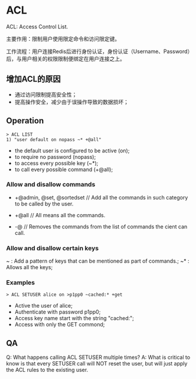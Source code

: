 # ACL

ACL: Access Control List.

主要作用：限制用户使用限定命令和访问限定键。

工作流程：用户连接Redis后进行身份认证，身份认证（Username、Password）后，与用户相关的权限限制便绑定在用户连接之上。

## 增加ACL的原因

- 通过访问限制提高安全性；
- 提高操作安全，减少由于误操作导致的数据损坏；

## Operation

```
> ACL LIST
1) "user default on nopass ~* +@all"
```

- the default user is configured to be active (on);
- to require no password (nopass);
- to access every possible key (~*);
- to call every possible command (+@all);

### Allow and disallow commands

- +@admin, @set, @sortedset // Add all the commands in such category to be called by the user.
- +@all // All means all the commands.

- -@<category> // Removes the commands from the list of commands the cient can call.

### Allow and disallow certain keys

~<pattern> : Add a pattern of keys that can be mentioned as part of commands.;
~* : Allows all the keys;

### Examples

```
> ACL SETUSER alice on >p1pp0 ~cached:* +get
```

- Active the user of alice;
- Authenticate with password p1pp0;
- Access key name start with the string "cached:";
- Access with only the GET commond;

## QA

Q: What happens calling ACL SETUSER multiple times?
A: What is critical to know is that every SETUSER call will NOT reset the user, but will just apply the ACL rules to the existing user.


